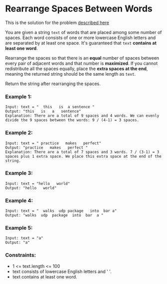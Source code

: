 # Rearrange Spaces Between Words

This is the solution for the problem [described here](https://leetcode.com/problems/rearrange-spaces-between-words/)

You are given a string `text` of words that are placed among some number of spaces. Each word consists of one or more lowercase English letters and are separated by at least one space. It's guaranteed that `text` **contains at least one word**.

Rearrange the spaces so that there is an **equal** number of spaces between every pair of adjacent words and that number is **maximized**. If you cannot redistribute all the spaces equally, place the **extra spaces at the end**, meaning the returned string should be the same length as `text`.

Return the string after rearranging the spaces.

### Example 1:

```
Input: text = "  this   is  a sentence "
Output: "this   is   a   sentence"
Explanation: There are a total of 9 spaces and 4 words. We can evenly divide the 9 spaces between the words: 9 / (4-1) = 3 spaces.
```

### Example 2:

```
Input: text = " practice   makes   perfect"
Output: "practice   makes   perfect "
Explanation: There are a total of 7 spaces and 3 words. 7 / (3-1) = 3 spaces plus 1 extra space. We place this extra space at the end of the string.
```

### Example 3:

```
Input: text = "hello   world"
Output: "hello   world"
```

### Example 4:

```
Input: text = "  walks  udp package   into  bar a"
Output: "walks  udp  package  into  bar  a "
```

### Example 5:

```
Input: text = "a"
Output: "a"
```

### Constraints:

- 1 <= text.length <= 100
- text consists of lowercase English letters and ' '.
- text contains at least one word.
